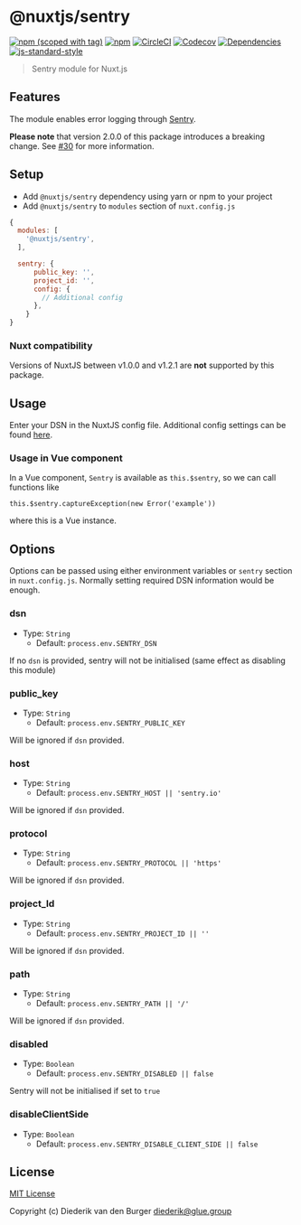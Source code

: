 # @nuxtjs/sentry
[![npm (scoped with tag)](https://img.shields.io/npm/v/@nuxtjs/sentry/latest.svg?style=flat-square)](https://npmjs.com/package/@nuxtjs/sentry)
[![npm](https://img.shields.io/npm/dt/@nuxtjs/sentry.svg?style=flat-square)](https://npmjs.com/package/@nuxtjs/sentry)
[![CircleCI](https://img.shields.io/circleci/project/github/nuxt-community/sentry-module.svg?style=flat-square)](https://circleci.com/gh/nuxt-community/sentry-module)
[![Codecov](https://img.shields.io/codecov/c/github/nuxt-community/sentry-module.svg?style=flat-square)](https://codecov.io/gh/nuxt-community/sentry-module)
[![Dependencies](https://david-dm.org/nuxt-community/sentry-module/status.svg?style=flat-square)](https://david-dm.org/nuxt-community/sentry-module)
[![js-standard-style](https://img.shields.io/badge/code_style-standard-brightgreen.svg?style=flat-square)](http://standardjs.com)

> Sentry module for Nuxt.js

## Features

The module enables error logging through [Sentry](http://sentry.io).

**Please note** that version 2.0.0 of this package introduces a breaking change. See [#30](https://github.com/nuxt-community/sentry-module/pull/30) for more information.

## Setup
- Add `@nuxtjs/sentry` dependency using yarn or npm to your project
- Add `@nuxtjs/sentry` to `modules` section of `nuxt.config.js`

```js
{
  modules: [
    '@nuxtjs/sentry',
  ],

  sentry: {
      public_key: '',
      project_id: '',
      config: {
        // Additional config
      },
    }
}
```

### Nuxt compatibility
Versions of NuxtJS between v1.0.0 and v1.2.1 are **not** supported by this package.

## Usage

Enter your DSN in the NuxtJS config file. Additional config settings can be found [here](https://docs.sentry.io/clients/javascript/config/).

### Usage in Vue component

In a Vue component, `Sentry` is available as `this.$sentry`, so we can call functions like

```
this.$sentry.captureException(new Error('example'))
```

where this is a Vue instance.

## Options

Options can be passed using either environment variables or `sentry` section in `nuxt.config.js`. 
Normally setting required DSN information would be enough.

### dsn
- Type: `String`
  - Default: `process.env.SENTRY_DSN`

If no `dsn` is provided, sentry will not be initialised (same effect as disabling this module)

### public_key
- Type: `String`
  - Default: `process.env.SENTRY_PUBLIC_KEY`

Will be ignored if `dsn` provided.


### host
- Type: `String`
  - Default: `process.env.SENTRY_HOST || 'sentry.io'`

Will be ignored if `dsn` provided.
### protocol
- Type: `String`
  - Default: `process.env.SENTRY_PROTOCOL || 'https'`

Will be ignored if `dsn` provided.

### project_Id
- Type: `String`
  - Default: `process.env.SENTRY_PROJECT_ID || ''`

Will be ignored if `dsn` provided.
### path
- Type: `String`
  - Default: `process.env.SENTRY_PATH || '/'`

Will be ignored if `dsn` provided.

### disabled
- Type: `Boolean`
  - Default: `process.env.SENTRY_DISABLED || false`

Sentry will not be initialised if set to `true`

### disableClientSide
- Type: `Boolean`
  - Default: `process.env.SENTRY_DISABLE_CLIENT_SIDE || false`

## License

[MIT License](./LICENSE)

Copyright (c) Diederik van den Burger <diederik@glue.group>

